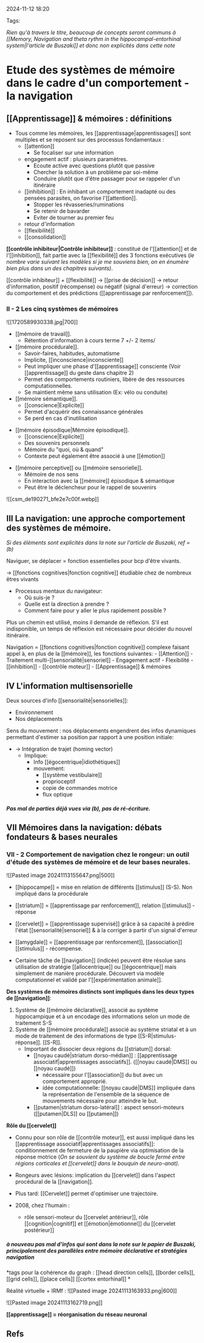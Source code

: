 2024-11-12 18:20


Tags:

*Rien qu'à travers le titre, beaucoup de concepts seront communs à [[Memory, Navigation and theta rythm in the hippocampal-entorhinal system|l'article de Buszaki]] et donc non explicités dans cette note*

# Etude des systèmes de mémoire dans le cadre d'un comportement - la navigation

## [[Apprentissage]] & mémoires : définitions

- Tous comme les mémoires, les [[apprentissage|apprentissages]] sont multiples et se reposent sur des processus fondamentaux : 
	- [[attention]]
		- Se focaliser sur une information
	- engagement actif : plusieurs paramètres.
		- Ecoute active avec questions plutôt que passive 
		- Chercher la solution à un problème par soi-même
		- Conduire plutôt que d'être passager pour se rappeler d'un itinéraire 
	- [[inhibition]] : En inhibant un comportement inadapté ou des pensées parasites, on favorise l'[[attention]].
		- Stopper les rêvasseries/ruminations 
		- Se retenir de bavarder 
		- Eviter de tourner au premier feu
	- retour d'information
	- [[flexibilité]]
	- [[consolidation]]
	
**[[contrôle inhibiteur|Contrôle inhibiteur]]** : constitué de l'[[attention]] et de l'[[inhibition]], fait partie avec la [[flexibilité]] des 3 fonctions exécutives (*le nombre varie suivant les modèles si je me souviens bien, on en énumère bien plus dans un des chapitres suivants)*.

[[contrôle inhibiteur]] + [[flexibilité]]
	-> [[prise de décision]]
		 -> retour d'information, positif (récompense) ou négatif (signal d'erreur)
			  -> correction du comportement et des prédictions ([[apprentissage par renforcement]]).

 ### II - 2 Les cinq systèmes de mémoires
![[1720589930338.jpg|700]]


- [[mémoire de travail]].
	- Rétention d'information à cours terme 7 +/- 2 items/
- [[mémoire procédurale]].
	- Savoir-faires, habitudes, automatisme 
	- Implicite, [[inconscience|inconsciente]]
	- Peut impliquer une phase d'[[apprentissage]] consciente (Voir [[apprentissage]] du geste dans chapitre 2)
	- Permet des comportements routiniers, libère de des ressources computationnelles.
	- Se maintient même sans utilisation (Ex: vélo ou conduite)
- [[mémoire sémantique]].
	- [[conscience|Explicite]]
	- Permet d'acquérir des connaissance générales 
	- Se perd en cas d'inutilisation
* [[mémoire épisodique|Mémoire épisodique]].
	* [[conscience|Explicite]]
	* Des souvenirs personnels
	* Mémoire du "quoi, où & quand"
	* Contexte peut également être associé à une [[émotion]]
- [[mémoire perceptive]] ou [[mémoire sensorielle]].
	- Mémoire de nos sens
	- En interaction avec la [[mémoire]] épisodique & sémantique
	- Peut être le déclencheur pour le rappel de souvenirs

![[csm_de190271_bfe2e7c00f.webp]]


## III La navigation: une approche comportement des systèmes de mémoire.
*Si des éléments sont explicités dans la note sur l'article de Buszaki, ref = (b)*

Naviguer, se déplacer = fonction essentielles pour bcp d'être vivants. 
	
-> [[fonctions cognitives|fonction cognitive]]  étudiable chez de nombreux êtres vivants

- Processus mentaux du navigateur:
	- Où suis-je ?
	- Quelle est la direction à prendre ?
	- Comment faire pour y aller le plus rapidement possible ?

Plus un chemin est utilisé, moins il demande de réflexion. S'il est indisponible, un temps de réflexion est nécessaire pour décider du nouvel itinéraire.

Navigation = [[fonctions cognitives|fonction cognitive]] complexe faisant appel à, en plus de la [[mémoire]], les fonctions suivantes:
	- [[Attention]]
	- Traitement multi-[[sensorialité|sensoriel]]
	- Engagement actif
	- Flexibilité
	- [[inhibition]]
	- [[contrôle moteur]]
	- [[Apprentissage]] & mémoires 

## IV L'information multisensorielle

Deux sources d'info [[sensorialité|sensorielles]]:
- Environnement
- Nos déplacements

Sens du mouvement : nos déplacements engendrent des infos dynamiques permettant d'estimer sa position par rapport à une position initiale:
- -> Intégration de trajet (homing vector)
	- Implique:
		- Info [[égocentrique|idiothétiques]]
		- mouvement:
			- [[système vestibulaire]]
			- proprioceptif
			- copie de commandes motrice
			- flux optique
##### Pas mal de parties déjà vues via (b), pas de ré-écriture. 

## VII Mémoires dans la navigation: débats fondateurs & bases neurales

### VII - 2 Comportement de navigation chez le rongeur: un outil d'étude des systèmes de mémoire et de leur bases neurales.

![[Pasted image 20241113155647.png|500]]

- [[hippocampe]] = mise en relation de différents [[stimulus]] (S-S). Non impliqué dans la procédurale
- [[striatum]] = [[apprentissage par renforcement]], relation [[stimulus]] - réponse 
- [[cervelet]] = [[apprentissage supervisé]] grâce à sa capacité à prédire l'état [[sensorialité|sensoriel]] & à la corriger à partir d'un signal d'erreur 
- [[amygdale]] = [[apprentissage par renforcement]], [[association]] [[stimulus]] - récompense.

- Certaine tâche de [[navigation]] (indicée) peuvent être résolue sans utilisation de stratégie [[allocentrique]] ou [[égocentrique]] mais simplement de manière procédurale. Découvert via modèle computationnel et validé par l'[[expérimentation animale]]. 

 **Des systèmes de mémoires distincts sont impliqués dans les deux types de [[navigation]]**:
 
1. Système de [[mémoire déclarative]], associé au système hippocampique et à un encodage des informations selon un mode de traitement S-S 
2. Système de [[mémoire procédurale]] associé au système striatal et à un mode de traitement de des informations de type [[S-R|stimulus-réponse]]. [[S-R]].
	- Important de dissocier deux régions du [[striatum]] dorsal:
		- [[noyau caudé|striatum dorso-médian]] : [[apprentissage associatif|apprentissages associatifs]]. ([[noyau caudé|DMS]] ou [[noyau caudé]])
			- nécessaire pour l'[[association]] du but avec un comportement approprié.
			- idée computationnelle: [[noyau caudé|DMS]] impliquée dans la représentation de l'ensemble de la séquence de mouvements nécessaire pour atteindre le but.
		- [[putamen|striatum dorso-latéral]] : aspect sensori-moteurs ([[putamen|DLS]] ou [[putamen]])

**Rôle du [[cervelet]]**
- Connu pour son rôle de [[contrôle moteur]], est aussi impliqué dans les [[apprentissage associatif|apprentissages associatifs]]:  conditionnement de fermeture de la paupière via optimisation de la réponse motrice (*On se souvient du système de boucle fermé entre régions corticales et [[cervelet]] dans le bouquin de neuro-anat).* 
- Rongeurs avec lésions: implication du [[cervelet]] dans l'aspect procédural de la [[navigation]]. 
- Plus tard: [[Cervelet]] permet d'optimiser une trajectoire. 

- 2008, chez l'humain :
	- rôle sensori-moteur du [[cervelet antérieur]], rôle [[cognition|cognitif]] et [[émotion|émotionnel]] du [[cervelet postérieur]] 

##### *à nouveau pas mal d'infos qui sont dans la note sur le papier de Buszaki, principalement des parallèles entre mémoire déclarative et stratégies navigation*
*tags pour la cohérence du graph : [[head direction cells]], [[border cells]], [[grid cells]], [[place cells]] [[cortex entorhinal]] * 


Réalité virtuelle + IRMf :
![[Pasted image 20241113163933.png|600]]


![[Pasted image 20241113162719.png]]


**[[apprentissage]] = réorganisation du réseau neuronal**


## Refs
